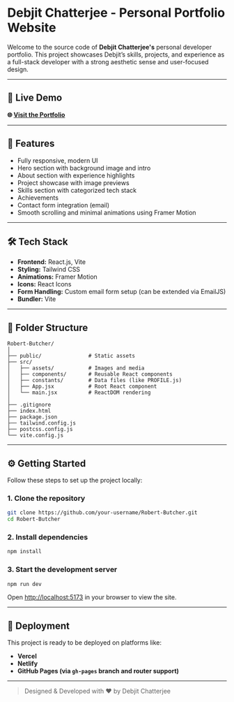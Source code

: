 # Debjit Chatterjee - Personal Portfolio Website

Welcome to the source code of **Debjit Chatterjee's** personal developer portfolio. This project showcases Debjit’s skills, projects, and experience as a full-stack developer with a strong aesthetic sense and user-focused design.

---

## 🚀 Live Demo

**🌐 [Visit the Portfolio](https://debjit-chatterjee.vercel.app/)**

---

## 📌 Features

- Fully responsive, modern UI
- Hero section with background image and intro
- About section with experience highlights
- Project showcase with image previews
- Skills section with categorized tech stack
- Achievements 
- Contact form integration (email)
- Smooth scrolling and minimal animations using Framer Motion

---

## 🛠️ Tech Stack

- **Frontend:** React.js, Vite
- **Styling:** Tailwind CSS
- **Animations:** Framer Motion
- **Icons:** React Icons
- **Form Handling:** Custom email form setup (can be extended via EmailJS)
- **Bundler:** Vite

---

## 📁 Folder Structure

```
Robert-Butcher/
│
├── public/               # Static assets
├── src/
│   ├── assets/           # Images and media
│   ├── components/       # Reusable React components
│   ├── constants/        # Data files (like PROFILE.js)
│   ├── App.jsx           # Root React component
│   └── main.jsx          # ReactDOM rendering
│
├── .gitignore
├── index.html
├── package.json
├── tailwind.config.js
├── postcss.config.js
└── vite.config.js
```

---

## ⚙️ Getting Started

Follow these steps to set up the project locally:

### 1. Clone the repository

```bash
git clone https://github.com/your-username/Robert-Butcher.git
cd Robert-Butcher
```

### 2. Install dependencies

```bash
npm install
```

### 3. Start the development server

```bash
npm run dev
```

Open [http://localhost:5173](http://localhost:5173) in your browser to view the site.

---

## 🧾 Deployment

This project is ready to be deployed on platforms like:

- **Vercel**
- **Netlify**
- **GitHub Pages (via `gh-pages` branch and router support)**

---


> Designed & Developed with ❤️ by Debjit Chatterjee
